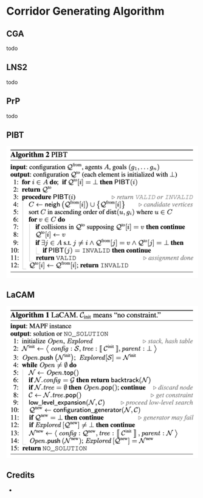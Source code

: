 # Corridor Generating Algorithm

## CGA

todo

## LNS2

todo

## PrP

todo

## PIBT 

![pibt.png](pics%2Fpibt.png)

## LaCAM

![lacam.png](pics%2Flacam.png)



## Credits

- []()
